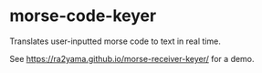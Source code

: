 # morse-code-keyer
Translates user-inputted morse code to text in real time.

See https://ra2yama.github.io/morse-receiver-keyer/ for a demo.

